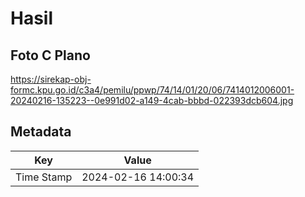 # Hasil

## Foto C Plano

https://sirekap-obj-formc.kpu.go.id/c3a4/pemilu/ppwp/74/14/01/20/06/7414012006001-20240216-135223--0e991d02-a149-4cab-bbbd-022393dcb604.jpg


## Metadata

| Key        | Value               |
| ---------- | ------------------- |
| Time Stamp | 2024-02-16 14:00:34 |



